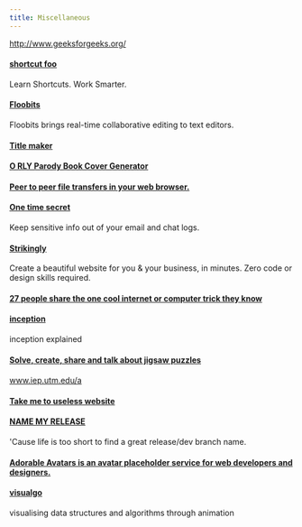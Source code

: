 ```yaml
---
title: Miscellaneous
---
```




http://www.geeksforgeeks.org/

#### [shortcut foo](https://www.shortcutfoo.com/)
Learn Shortcuts. Work Smarter.

#### [Floobits](https://floobits.com/)
Floobits brings real-time collaborative editing to text editors.

#### [Title maker](https://www.portent.com/tools/title-maker)

#### [O RLY Parody Book Cover Generator](http://dev.to/rly)

#### [Peer to peer file transfers in your web browser.](https://file.pizza/)


#### [One time secret](onetimesecret.com)
Keep sensitive info out of your email and chat logs.

#### [Strikingly](www.strikingly.com)
Create a beautiful website for you & your business, in minutes. Zero code or design skills required.

#### [27 people share the one cool internet or computer trick they know](thoughtcatalog.com/charlie-shaw/2014/05/27-people-share-the-one-cool-internet-or-computer-trick-they-know)


#### [inception](inception-explained.com)
inception explained


#### [Solve, create, share and talk about jigsaw puzzles](jigidi.com)


####
www.iep.utm.edu/a

#### [Take me to useless website](http://www.theuselessweb.com/)

#### [NAME MY RELEASE](http://coshx.github.io/name-my-release/)
'Cause life is too short to find a great release/dev branch name.


#### [Adorable Avatars is an avatar placeholder service for web developers and designers.](http://avatars.adorable.io/)

#### [visualgo](http://visualgo.net/)
visualising data structures and algorithms through animation
